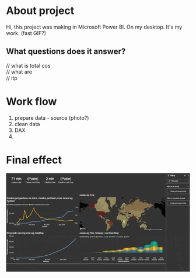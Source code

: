 # About project
Hi, this project was making in Microsoft Power BI. On my desktop. It's my work. 
(fast GIF?)

## What questions does it answer?
  // what is total cos </br>
  // what are </br>
  // itp </br>

# Work flow
1. prepare data - source
(photo?)
2. clean data
3. DAX
4.

# Final effect

![](mapa_bi.gif)
